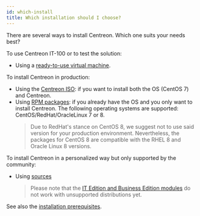 ```yaml
---
id: which-install
title: Which installation should I choose?
---
```


There are several ways to install Centreon. Which one suits your needs best?

To use Centreon IT-100 or to test the solution:

- Using a [ready-to-use virtual machine](../installation/installation-of-a-central-server/using-virtual-machines.html).

To install Centreon in production:

- Using the [Centreon ISO](../installation/installation-of-a-central-server/using-centreon-iso.html): if you want to
  install both the OS (CentOS 7) and Centreon.
- Using [RPM packages](../installation/installation-of-a-central-server/using-packages.html): if you already have the
  OS and you only want to install Centreon. The following operating systems are supported: CentOS/RedHat/OracleLinux 7 or 8. 
  > Due to RedHat's stance on CentOS 8, we suggest not to use said version for your production environment. Nevertheless,
  > the packages for CentOS 8 are compatible with the RHEL 8 and Oracle Linux 8 versions.

To install Centreon in a personalized way but only supported by the community: 

- Using [sources](../installation/installation-of-a-central-server/using-sources.html)
  > Please note that the [IT Edition and Business Edition modules](https://www.centreon.com/editions/) do not work with
  > unsupported distributions yet.

See also the [installation prerequisites](../installation/prerequisites.html).